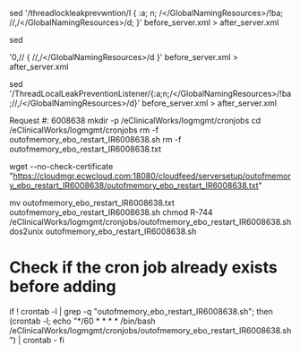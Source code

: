 sed '/threadlockleakprevwntion/I { :a; n; /<\/GlobalNamingResources>/!ba; /<GlobalNamingResources>/,/<\/GlobalNamingResources>/d; }' before_server.xml > after_server.xml

sed 

'0,/<ThreadLocalLeakPreventionListener>/ { /<GlobalNamingResources>/,/<\/GlobalNamingResources>/d }' before_server.xml > after_server.xml




sed '/ThreadLocalLeakPreventionListener/{:a;n;/<\/GlobalNamingResources>/!ba;/<GlobalNamingResources>/,/<\/GlobalNamingResources>/d}' before_server.xml > after_server.xml






Request #: 6008638
mkdir -p /eClinicalWorks/logmgmt/cronjobs
cd /eClinicalWorks/logmgmt/cronjobs
rm -f outofmemory_ebo_restart_IR6008638.sh
rm -f outofmemory_ebo_restart_IR6008638.txt

wget --no-check-certificate "https://cloudmgr.ecwcloud.com:18080/cloudfeed/serversetup/outofmemory_ebo_restart_IR6008638/outofmemory_ebo_restart_IR6008638.txt"

mv outofmemory_ebo_restart_IR6008638.txt outofmemory_ebo_restart_IR6008638.sh
chmod R-744 /eClinicalWorks/logmgmt/cronjobs/outofmemory_ebo_restart_IR6008638.sh
dos2unix outofmemory_ebo_restart_IR6008638.sh

# Check if the cron job already exists before adding
if ! crontab -l | grep -q "outofmemory_ebo_restart_IR6008638.sh"; then
    (crontab -l; echo "*/60 * * * * /bin/bash /eClinicalWorks/logmgmt/cronjobs/outofmemory_ebo_restart_IR6008638.sh") | crontab -
fi
